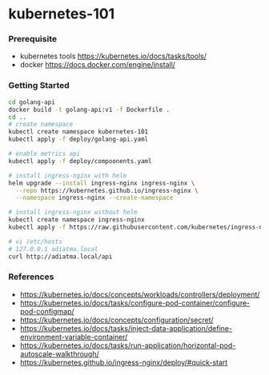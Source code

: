 # kubernetes-101

### Prerequisite
- kubernetes tools https://kubernetes.io/docs/tasks/tools/
- docker https://docs.docker.com/engine/install/

### Getting Started

```bash
cd golang-api
docker build -t golang-api:v1 -f Dockerfile .
cd ..
# create namespace
kubectl create namespace kubernetes-101
kubectl apply -f deploy/golang-api.yaml
```

```bash
# enable metrics api
kubectl apply -f deploy/compoonents.yaml
```

```bash
# install ingress-nginx with helm
helm upgrade --install ingress-nginx ingress-nginx \
  --repo https://kubernetes.github.io/ingress-nginx \
  --namespace ingress-nginx --create-namespace

# install ingress-nginx without helm
kubectl create namespace ingress-nginx
kubectl apply -f https://raw.githubusercontent.com/kubernetes/ingress-nginx/controller-v1.8.2/deploy/static/provider/aws/deploy.yaml
```

```bash
# vi /etc/hosts
# 127.0.0.1 adiatma.local
curl http://adiatma.local/api
```

### References
- https://kubernetes.io/docs/concepts/workloads/controllers/deployment/
- https://kubernetes.io/docs/tasks/configure-pod-container/configure-pod-configmap/
- https://kubernetes.io/docs/concepts/configuration/secret/
- https://kubernetes.io/docs/tasks/inject-data-application/define-environment-variable-container/
- https://kubernetes.io/docs/tasks/run-application/horizontal-pod-autoscale-walkthrough/
- https://kubernetes.github.io/ingress-nginx/deploy/#quick-start
